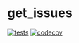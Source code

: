 # get_issues
[![tests](https://github.com/gotohe11/get_issues/actions/workflows/run_tests.yml/badge.svg)](https://github.com/gotohe11/get_issues/actions/workflows/run_tests.yml)
[![codecov](https://codecov.io/github/gotohe11/get_issues/graph/badge.svg?token=KD0WNG6XIS)](https://codecov.io/github/gotohe11/get_issues)
